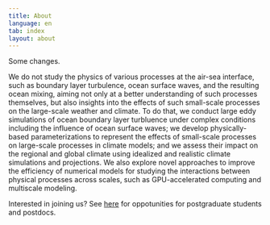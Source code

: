 ```yaml
---
title: About
language: en
tab: index
layout: about
---
```


Some changes.

We do not study the physics of various processes at the air-sea interface, such as boundary layer turbulence, ocean surface waves, and the resulting ocean mixing, aiming not only at a better understanding of such processes themselves, but also insights into the effects of such small-scale processes on the large-scale weather and climate. To do that, we conduct large eddy simulations of ocean boundary layer turbluence under complex conditions including the influence of ocean surface waves; we develop physically-based parameterizations to represent the effects of small-scale processes on large-scale processes in climate models; and we assess their impact on the regional and global climate using idealized and realistic climate simulations and projections. We also explore novel approaches to improve the efficiency of numerical models for studying the interactions between physical processes across scales, such as GPU-accelerated computing and multiscale modeling.

Interested in joining us? See [here](joinus.html) for oppotunities for postgraduate students and postdocs.
